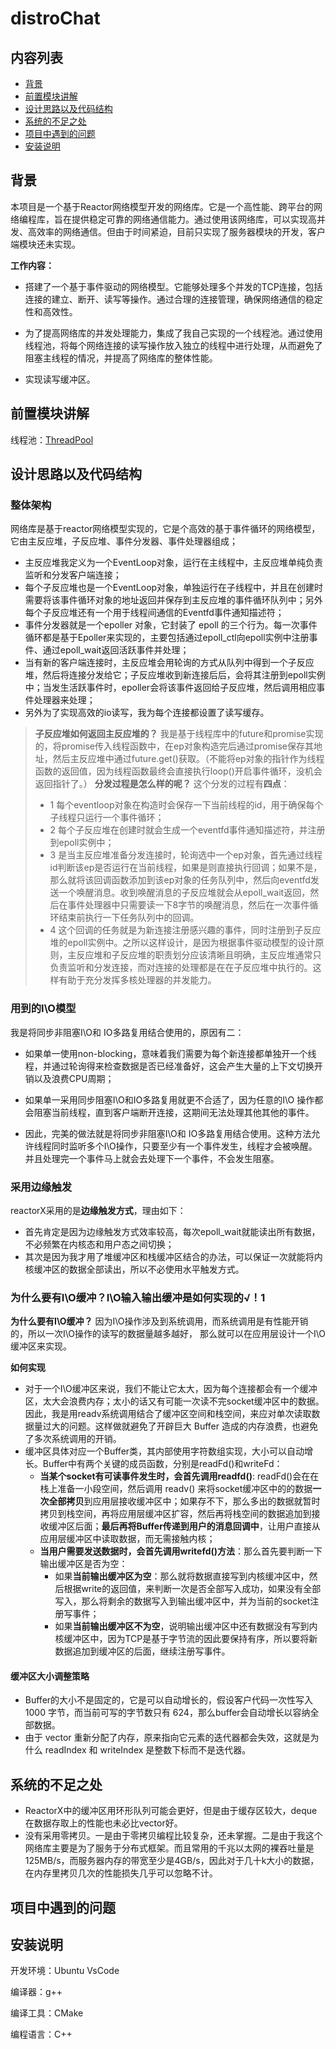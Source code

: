 # distroChat

## 内容列表

- [背景](#背景)
- [前置模块讲解](#前置模块讲解)
- [设计思路以及代码结构](#设计思路以及代码结构)
- [系统的不足之处](#系统的不足之处)
- [项目中遇到的问题](#项目中遇到的问题)
- [安装说明](#安装说明)


## 背景
本项目是一个基于Reactor网络模型开发的网络库。它是一个高性能、跨平台的网络编程库，旨在提供稳定可靠的网络通信能力。通过使用该网络库，可以实现高并发、高效率的网络通信。但由于时间紧迫，目前只实现了服务器模块的开发，客户端模块还未实现。

**工作内容：**

+ 搭建了一个基于事件驱动的网络模型。它能够处理多个并发的TCP连接，包括连接的建立、断开、读写等操作。通过合理的连接管理，确保网络通信的稳定性和高效性。
+ 为了提高网络库的并发处理能力，集成了我自己实现的一个线程池。通过使用线程池，将每个网络连接的读写操作放入独立的线程中进行处理，从而避免了阻塞主线程的情况，并提高了网络库的整体性能。

+ 实现读写缓冲区。


## 前置模块讲解

线程池：[ThreadPool](https://gitee.com/jixu1340036583/threadpool)


## 设计思路以及代码结构

### 整体架构
网络库是基于reactor网络模型实现的，它是个高效的基于事件循环的网络模型，它由主反应堆，子反应堆、事件分发器、事件处理器组成；
- 主反应堆我定义为一个EventLoop对象，运行在主线程中，主反应堆单纯负责监听和分发客户端连接；
- 每个子反应堆也是一个EventLoop对象，单独运行在子线程中，并且在创建时需要将该事件循环对象的地址返回并保存到主反应堆的事件循环队列中；另外每个子反应堆还有一个用于线程间通信的Eventfd事件通知描述符；
- 事件分发器就是一个epoller 对象，它封装了 epoll 的三个行为。每一次事件循环都是基于Epoller来实现的，主要包括通过epoll_ctl向epoll实例中注册事件、通过epoll_wait返回活跃事件并处理；
- 当有新的客户端连接时，主反应堆会用轮询的方式从队列中得到一个子反应堆，然后将连接分发给它；子反应堆收到新连接后后，会将其注册到epoll实例中；当发生活跃事件时，epoller会将该事件返回给子反应堆，然后调用相应事件处理器来处理；
- 另外为了实现高效的io读写，我为每个连接都设置了读写缓存。
> **子反应堆如何返回主反应堆的？**
> 我是基于线程库中的future和promise实现的，将promise传入线程函数中，在ep对象构造完后通过promise保存其地址，然后主反应堆中通过future.get()获取。（不能将ep对象的指针作为线程函数的返回值，因为线程函数最终会直接执行loop()开启事件循环，没机会返回指针了。）
> **分发过程是怎么样的呢？**
> 这个分发的过程有**四点**：
>  - 1 每个eventloop对象在构造时会保存一下当前线程的id，用于确保每个子线程只运行一个事件循环；
>	- 2 每个子反应堆在创建时就会生成一个eventfd事件通知描述符，并注册到epoll实例中；
>	- 3 是当主反应堆准备分发连接时，轮询选中一个ep对象，首先通过线程id判断该ep是否运行在当前线程，如果是则直接执行回调；如果不是，那么就将该回调函数添加到该ep对象的任务队列中，然后向eventfd发送一个唤醒消息。收到唤醒消息的子反应堆就会从epoll_wait返回，然后在事件处理器中只需要读一下8字节的唤醒消息，然后在一次事件循环结束前执行一下任务队列中的回调。
>	- 4 这个回调的任务就是为新连接注册感兴趣的事件，同时注册到子反应堆的epoll实例中。之所以这样设计，是因为根据事件驱动模型的设计原则，主反应堆和子反应堆的职责划分应该清晰且明确，主反应堆通常只负责监听和分发连接，而对连接的处理都是在在子反应堆中执行的。这样有助于充分发挥多核处理器的并发能力。

### 用到的I\O模型

我是将同步非阻塞I\O和 IO多路复用结合使用的，原因有二：

+ 如果单一使用non-blocking，意味着我们需要为每个新连接都单独开一个线程，并通过轮询得来检查数据是否已经准备好，这会产生大量的上下文切换开销以及浪费CPU周期；

+ 如果单一采用同步阻塞I\O和IO多路复用就更不合适了，因为任意的I\O 操作都会阻塞当前线程，直到客户端断开连接，这期间无法处理其他其他的事件。
+ 因此，完美的做法就是将同步非阻塞I\O和 IO多路复用结合使用。这种方法允许线程同时监听多个I\O操作，只要至少有一个事件发生，线程才会被唤醒。并且处理完一个事件马上就会去处理下一个事件，不会发生阻塞。

### 采用边缘触发
reactorX采用的是**边缘触发方式**，理由如下：
- 首先肯定是因为边缘触发方式效率较高，每次epoll_wait就能读出所有数据，不必频繁在内核态和用户态之间切换；
- 其次是因为我才用了堆缓冲区和栈缓冲区结合的办法，可以保证一次就能将内核缓冲区的数据全部读出，所以不必使用水平触发方式。

### 为什么要有I\O缓冲？I\O输入输出缓冲是如何实现的√！1
**为什么要有I\O缓冲？**
因为I\O操作涉及到系统调用，而系统调用是有性能开销的，所以一次I\O操作的读写的数据量越多越好， 那么就可以在应用层设计一个I\O缓冲区来实现。

**如何实现**
- 对于一个I\O缓冲区来说，我们不能让它太大，因为每个连接都会有一个缓冲区，太大会浪费内存；太小的话又有可能一次读不完socket缓冲区中的数据。因此，我是用readv系统调用结合了缓冲区空间和栈空间，来应对单次读取数据量过大的问题。这样做就避免了开辟巨大 Buffer 造成的内存浪费，也避免了多次系统调用的开销。
- 缓冲区具体对应一个Buffer类，其内部使用字符数组实现，大小可以自动增长。Buffer中有两个关键的成员函数，分别是readFd()和writeFd：
	+ **当某个socket有可读事件发生时，会首先调用readfd()**: readFd()会在在栈上准备一小段空间，然后调用 readv() 来将socket缓冲区中的的数据**一次全部拷贝**到应用层接收缓冲区中；如果存不下，那么多出的数据就暂时拷贝到栈空间，再将应用层缓冲区扩容，然后再将栈空间的数据追加到接收缓冲区后面；**最后再将Buffer传递到用户的消息回调中**，让用户直接从应用层缓冲区中读取数据，而无需接触内核；
	+ **当用户需要发送数据时，会首先调用writefd()方法**：那么首先要判断一下输出缓冲区是否为空：
		+ 如果**当前输出缓冲区为空**：那么就将数据直接写到内核缓冲区中，然后根据write的返回值，来判断一次是否全部写入成功，如果没有全部写入，那么将剩余的数据写入到输出缓冲区中，并为当前的socket注册写事件；
		+ 如果**当前输出缓冲区不为空**，说明输出缓冲区中还有数据没有写到内核缓冲区中，因为TCP是基于字节流的因此要保持有序，所以要将新数据追加到缓冲区的后面，继续注册写事件。

#### 缓冲区大小调整策略
- Buffer的大小不是固定的，它是可以自动增长的，假设客户代码一次性写入 1000 字节，而当前可写的字节数只有 624，那么buffer会自动增长以容纳全部数据。
- 由于 vector 重新分配了内存，原来指向它元素的迭代器都会失效，这就是为什么 readIndex 和 writeIndex 是整数下标而不是迭代器。




## 系统的不足之处
+ ReactorX中的缓冲区用环形队列可能会更好，但是由于缓存区较大，deque在数据存取上的性能也未必比vector好。
+ 没有采用零拷贝。一是由于零拷贝编程比较复杂，还未掌握。二是由于我这个网络库主要是为了服务于分布式框架。而且常用的千兆以太网的裸吞吐量是125MB/s，而服务器内存的带宽至少是4GB/s，因此对于几十k大小的数据，在内存里拷贝几次的性能损失几乎可以忽略不计。



## 项目中遇到的问题




## 安装说明

开发环境：Ubuntu VsCode

编译器：g++

编译工具：CMake

编程语言：C++





